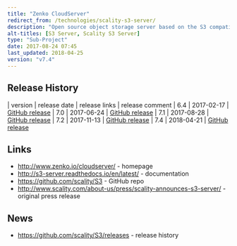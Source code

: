 ```yaml
---
title: "Zenko CloudServer"
redirect_from: /technologies/scality-s3-server/
description: "Open source object storage server based on the S3 compatible API from Scality RING, with the ability to proxy requests to other S3 services (with support for Scality RING, Amazon S3, Azure Blob Storage and Google Cloud), or to store data in persistent local storage or transient in-memory storage, with support for concurrent use of multiple backends.  Supports broad compatibility with the Amazon S3 API including bucket and object versioning, and has been tested against a range of Amazon S3 utilities, CLIs and SDKs.  Written in Node.js, available as a Docker container, and can be deployed and used independantly of the rest of Zenko.  Metadata and (locally persisted) data is managed by a data and metadata daemon (dmd), with the option to use a shared remote daemon (for example when running a cluster of CloudServers).  First released in June 2016 as S3 Server before becoming being renamed to CloudServer and becoming part of Zenko in July 2017.  Hosted on GitHub under an Apache 2.0 licence."
alt-titles: [S3 Server, Scality S3 Server]
type: "Sub-Project"
date: 2017-08-24 07:45
last_updated: 2018-04-25
version: "v7.4"
---
```

## Release History

| version | release date | release links | release comment
| 6.4 | 2017-02-17 | [GitHub release](https://github.com/scality/S3/releases/tag/GA6.4.0)
| 7.0 | 2017-06-24 | [GitHub release](https://github.com/scality/S3/releases/tag/GA7.0.0)
| 7.1 | 2017-08-28 | [GitHub release](https://github.com/scality/S3/releases/tag/GA7.1.0)
| 7.2 | 2017-11-13 | [GitHub release](https://github.com/scality/S3/releases/tag/BETA7.2.0)
| 7.4 | 2018-04-21 | [GitHub release](https://github.com/scality/S3/releases/tag/7.4.0)

## Links

* <http://www.zenko.io/cloudserver/> - homepage
* <http://s3-server.readthedocs.io/en/latest/> - documentation
* <https://github.com/scality/S3> - GitHub repo
* <http://www.scality.com/about-us/press/scality-announces-s3-server/> - original press release

## News

* <https://github.com/scality/S3/releases> - release history